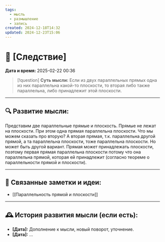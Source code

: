 ```yaml
---
tags:
  - мысль
  - размышление
  - запись
created: 2024-12-18T14:32
updated: 2024-12-23T15:06
---
```


# 💭  [Следствие]

**Дата и время:** 2025-02-22 00:36

> [!question] **Суть мысли:**
> Если из двух параллельных прямых одна из них параллельна какой-то плоскости, то вторая либо также параллельна, либо принадлежит этой плоскости.

---

## 🔍 Развитие мысли:

Представим две параллельные прямые и плоскость. Прямые не лежат на плоскости. При этом одна прямая параллельна плоскости. Что мы можем сказать про вторую? А вторая прямая, т.к. параллельна другой прямой, а та параллельна плоскости, тоже параллельна плоскости. Но может быть другой вариант. Прямая может принадлежать плоскости, поэтому первая прямая параллельна плоскости потому что она параллельна прямой, которая ей принадлежит (согласно теореме о параллельности прямой и плоскости).

---

## 🔄 Связанные заметки и идеи:

- [[Параллельность прямой и плоскости]]

---

## 🕰️ История развития мысли (если есть):

* **[Дата]:**  Дополнение к мысли, новый поворот, уточнение.
* **[Дата]:**  ...